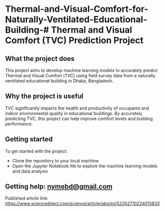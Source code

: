 # Thermal-and-Visual-Comfort-for-Naturally-Ventilated-Educational-Building-# Thermal and Visual Comfort (TVC) Prediction Project

## What the project does
This project aims to develop machine learning models to accurately predict Thermal and Visual Comfort (TVC) using field survey data from a naturally ventilated educational building in Dhaka, Bangladesh.

## Why the project is useful
TVC significantly impacts the health and productivity of occupants and indoor environmental quality in educational buildings. By accurately predicting TVC, this project can help improve comfort levels and building performance.

## Getting started
To get started with the project:
- Clone the repository to your local machine.
- Open the Jupyter Notebook file to explore the machine learning models and data analysis


## Getting help: nymebd@gmail.com
Published artcile link: https://www.sciencedirect.com/science/article/abs/pii/S2352710224015833
